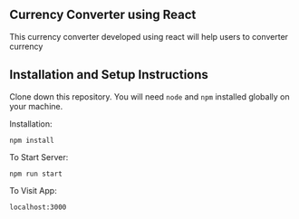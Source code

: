 ## Currency Converter using React

This currency converter developed using react will help users to converter currency 



## Installation and Setup Instructions

Clone down this repository. You will need `node` and `npm` installed globally on your machine.  

Installation:

`npm install`  

To Start Server:

`npm run start`  

To Visit App:

`localhost:3000`  

